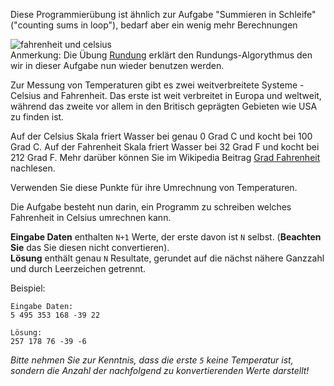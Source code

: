 <!-- #Fahrenheit zu Celsius -->
Diese Programmierübung ist ähnlich zur Aufgabe "Summieren in Schleife" ("counting sums in loop"), 
bedarf aber ein wenig mehr Berechnungen


<div class="text-center">
	<img alt="fahrenheit und celsius" src="http://s5.postimg.org/3tpo5bg6v/fahrenheit.png"/>
	<div class="hint">Anmerkung: Die Übung <a href="./rounding--de">Rundung</a> erklärt den Rundungs-Algorythmus
	den wir in dieser Aufgabe nun wieder benutzen werden.</div>
</div>

Zur Messung von Temperaturen gibt es zwei weitverbreitete Systeme - Celsius and Fahrenheit.
Das erste ist weit verbreitet in Europa und weltweit, während das zweite vor allem in den Britisch geprägten
Gebieten wie USA zu finden ist. 

Auf der Celsius Skala friert Wasser bei genau 0 Grad C und kocht bei 100 Grad C. Auf der Fahrenheit Skala
friert Wasser bei 32 Grad F und kocht bei 212 Grad F. Mehr darüber können Sie im Wikipedia Beitrag 
[Grad Fahrenheit](https://de.wikipedia.org/wiki/Grad_Fahrenheit) nachlesen. 

Verwenden Sie diese Punkte für ihre Umrechnung von Temperaturen. 


Die Aufgabe besteht nun darin, ein Programm zu schreiben welches Fahrenheit in Celsius umrechnen kann. 

**Eingabe Daten** enthalten `N+1` Werte, der erste davon ist `N` selbst. (**Beachten Sie** das Sie diesen nicht convertieren).  
**Lösung** enthält genau `N` Resultate, gerundet auf die nächst nähere Ganzzahl und durch Leerzeichen getrennt. 

Beispiel:

    Eingabe Daten:
    5 495 353 168 -39 22

    Lösung:
    257 178 76 -39 -6

*Bitte nehmen Sie zur Kenntnis, dass die erste `5` keine Temperatur ist, sondern die Anzahl der nachfolgend zu konvertierenden Werte darstellt!*

